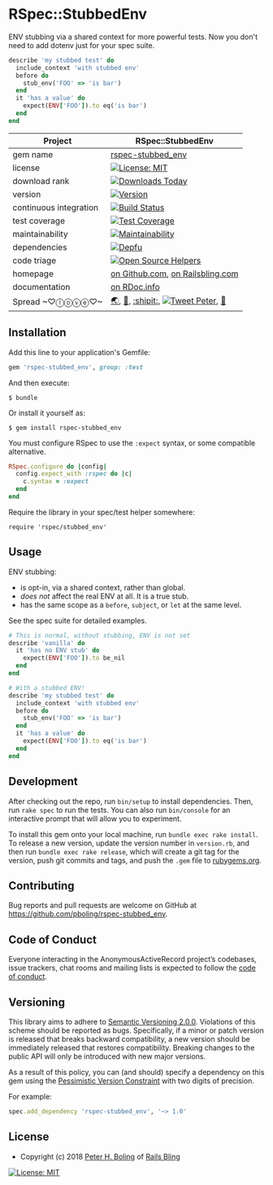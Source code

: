 # RSpec::StubbedEnv

ENV stubbing via a shared context for more powerful tests.  Now you don't need to add dotenv just for your spec suite.

```ruby
describe 'my stubbed test' do
  include_context 'with stubbed env'
  before do
    stub_env('FOO' => 'is bar')
  end
  it 'has a value' do
    expect(ENV['FOO']).to eq('is bar')
  end
end
```

| Project                 |  RSpec::StubbedEnv |
|------------------------ | ----------------------- |
| gem name                |  [rspec-stubbed_env](https://rubygems.org/gems/rspec-stubbed_env) |
| license                 |  [![License: MIT](https://img.shields.io/badge/License-MIT-green.svg)](https://opensource.org/licenses/MIT) |
| download rank           |  [![Downloads Today](https://img.shields.io/gem/rd/rspec-stubbed_env.svg)](https://github.com/pboling/rspec-stubbed_env) |
| version                 |  [![Version](https://img.shields.io/gem/v/rspec-stubbed_env.svg)](https://rubygems.org/gems/rspec-stubbed_env) |
| continuous integration  |  [![Build Status](https://travis-ci.org/pboling/rspec-stubbed_env.svg?branch=master)](https://travis-ci.org/pboling/rspec-stubbed_env) |
| test coverage           |  [![Test Coverage](https://api.codeclimate.com/v1/badges/07a1d53634c61154efae/test_coverage)](https://codeclimate.com/github/pboling/rspec-stubbed_env/test_coverage) |
| maintainability         |  [![Maintainability](https://api.codeclimate.com/v1/badges/07a1d53634c61154efae/maintainability)](https://codeclimate.com/github/pboling/rspec-stubbed_env/maintainability) |
| dependencies            |  [![Depfu](https://badges.depfu.com/badges/a48948dd503f23a440f2c17910563f43/count.svg)](https://depfu.com/github/pboling/rspec-stubbed_env?project_id=5884) |
| code triage             |  [![Open Source Helpers](https://www.codetriage.com/pboling/rspec-stubbed_env/badges/users.svg)](https://www.codetriage.com/pboling/rspec-stubbed_env) |
| homepage                |  [on Github.com][homepage], [on Railsbling.com][blogpage] |
| documentation           |  [on RDoc.info][documentation] |
| Spread ~♡ⓛⓞⓥⓔ♡~      |  [🌏](https://about.me/peter.boling), [👼](https://angel.co/peter-boling), [:shipit:](http://coderwall.com/pboling), [![Tweet Peter](https://img.shields.io/twitter/follow/galtzo.svg?style=social&label=Follow)](http://twitter.com/galtzo), [🌹](https://nationalprogressiveparty.org) |

## Installation

Add this line to your application's Gemfile:

```ruby
gem 'rspec-stubbed_env', group: :test
```

And then execute:

    $ bundle

Or install it yourself as:

    $ gem install rspec-stubbed_env


You must configure RSpec to use the `:expect` syntax, or some compatible alternative.

```ruby
RSpec.configure do |config|
  config.expect_with :rspec do |c|
    c.syntax = :expect
  end
end
```

Require the library in your spec/test helper somewhere:
```
require 'rspec/stubbed_env'
```

## Usage

ENV stubbing:
 
  - is opt-in, via a shared context, rather than global.
  - *does not* affect the real ENV at all.  It is a true stub.
  - has the same scope as a `before`, `subject`, or `let` at the same level.

See the spec suite for detailed examples.

```ruby
# This is normal, without stubbing, ENV is not set
describe 'vanilla' do
  it 'has no ENV stub' do
    expect(ENV['FOO']).to be_nil
  end
end

# With a stubbed ENV!
describe 'my stubbed test' do
  include_context 'with stubbed env'
  before do
    stub_env('FOO' => 'is bar')
  end
  it 'has a value' do
    expect(ENV['FOO']).to eq('is bar')
  end
end
```

## Development

After checking out the repo, run `bin/setup` to install dependencies. Then, run `rake spec` to run the tests. You can also run `bin/console` for an interactive prompt that will allow you to experiment.

To install this gem onto your local machine, run `bundle exec rake install`. To release a new version, update the version number in `version.rb`, and then run `bundle exec rake release`, which will create a git tag for the version, push git commits and tags, and push the `.gem` file to [rubygems.org](https://rubygems.org).

## Contributing

Bug reports and pull requests are welcome on GitHub at https://github.com/pboling/rspec-stubbed_env.

## Code of Conduct

Everyone interacting in the AnonymousActiveRecord project’s codebases, issue trackers, chat rooms and mailing lists is expected to follow the [code of conduct](https://github.com/pboling/rspec-stubbed_env/blob/master/CODE_OF_CONDUCT.md).

## Versioning

This library aims to adhere to [Semantic Versioning 2.0.0][semver].
Violations of this scheme should be reported as bugs. Specifically,
if a minor or patch version is released that breaks backward
compatibility, a new version should be immediately released that
restores compatibility. Breaking changes to the public API will
only be introduced with new major versions.

As a result of this policy, you can (and should) specify a
dependency on this gem using the [Pessimistic Version Constraint][pvc] with two digits of precision.

For example:

```ruby
spec.add_dependency 'rspec-stubbed_env', '~> 1.0'
```

## License

* Copyright (c) 2018 [Peter H. Boling][peterboling] of [Rails Bling][railsbling]

[![License: MIT](https://img.shields.io/badge/License-MIT-green.svg)](https://opensource.org/licenses/MIT)

[license]: LICENSE
[semver]: http://semver.org/
[pvc]: http://guides.rubygems.org/patterns/#pessimistic-version-constraint
[railsbling]: http://www.railsbling.com
[peterboling]: http://www.peterboling.com
[documentation]: http://rdoc.info/github/pboling/rspec-stubbed_env/frames
[homepage]: https://github.com/pboling/rspec-stubbed_env/
[blogpage]: http://www.railsbling.com/tags/rspec-stubbed_env/
